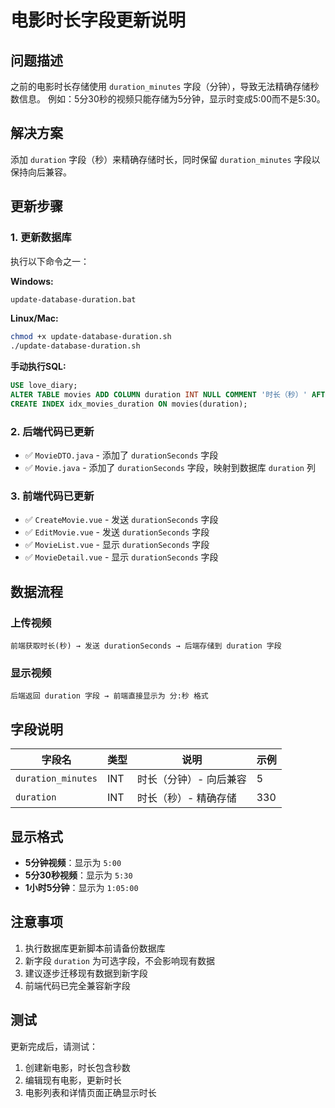 # 电影时长字段更新说明

## 问题描述
之前的电影时长存储使用 `duration_minutes` 字段（分钟），导致无法精确存储秒数信息。
例如：5分30秒的视频只能存储为5分钟，显示时变成5:00而不是5:30。

## 解决方案
添加 `duration` 字段（秒）来精确存储时长，同时保留 `duration_minutes` 字段以保持向后兼容。

## 更新步骤

### 1. 更新数据库
执行以下命令之一：

**Windows:**
```bash
update-database-duration.bat
```

**Linux/Mac:**
```bash
chmod +x update-database-duration.sh
./update-database-duration.sh
```

**手动执行SQL:**
```sql
USE love_diary;
ALTER TABLE movies ADD COLUMN duration INT NULL COMMENT '时长（秒）' AFTER duration_minutes;
CREATE INDEX idx_movies_duration ON movies(duration);
```

### 2. 后端代码已更新
- ✅ `MovieDTO.java` - 添加了 `durationSeconds` 字段
- ✅ `Movie.java` - 添加了 `durationSeconds` 字段，映射到数据库 `duration` 列

### 3. 前端代码已更新
- ✅ `CreateMovie.vue` - 发送 `durationSeconds` 字段
- ✅ `EditMovie.vue` - 发送 `durationSeconds` 字段
- ✅ `MovieList.vue` - 显示 `durationSeconds` 字段
- ✅ `MovieDetail.vue` - 显示 `durationSeconds` 字段

## 数据流程

### 上传视频
```
前端获取时长(秒) → 发送 durationSeconds → 后端存储到 duration 字段
```

### 显示视频
```
后端返回 duration 字段 → 前端直接显示为 分:秒 格式
```

## 字段说明

| 字段名 | 类型 | 说明 | 示例 |
|--------|------|------|------|
| `duration_minutes` | INT | 时长（分钟）- 向后兼容 | 5 |
| `duration` | INT | 时长（秒）- 精确存储 | 330 |

## 显示格式
- **5分钟视频**：显示为 `5:00`
- **5分30秒视频**：显示为 `5:30`
- **1小时5分钟**：显示为 `1:05:00`

## 注意事项
1. 执行数据库更新脚本前请备份数据库
2. 新字段 `duration` 为可选字段，不会影响现有数据
3. 建议逐步迁移现有数据到新字段
4. 前端代码已完全兼容新字段

## 测试
更新完成后，请测试：
1. 创建新电影，时长包含秒数
2. 编辑现有电影，更新时长
3. 电影列表和详情页面正确显示时长
